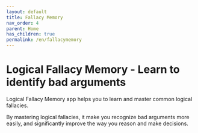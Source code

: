 ```yaml
---
layout: default
title: Fallacy Memory
nav_order: 4
parent: Home
has_children: true
permalink: /en/fallacymemory
---
```


# Logical Fallacy Memory - Learn to identify bad arguments

Logical Fallacy Memory app helps you to learn and master common logical fallacies. 

By mastering logical fallacies, it make you recognize bad arguments more easily, and significantly improve the way you reason and make decisions.
